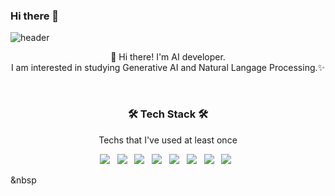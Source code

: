 ### Hi there 👋






<!--https://img.shields.io/badge/{보여질이름}-{배경컬러}?style=for-the-badge&logo={로고이름}&logoColor={로고컬러}-->
<!--
**Twlee95/Twlee95** is a ✨ _special_ ✨ repository because its `README.md` (this file) appears on your GitHub profile.

Here are some ideas to get you started:

- 🔭 I’m currently working on ...
- 🌱 I’m currently learning ...
- 👯 I’m looking to collaborate on ...
- 🤔 I’m looking for help with ...
- 💬 Ask me about ...
- 📫 How to reach me: ...
- 😄 Pronouns: ...
- ⚡ Fun fact: ...
-->



![header](https://capsule-render.vercel.app/api?type=rect&color=gradient&customColorList=0,2,2,5,30&section=header&height=200&text=Lee%20Taewon&animation=fadeIn)

<p align="center">
👋 Hi there! I'm AI developer.
</br>
I am interested in studying Generative AI and Natural Langage Processing.✨
</br>
</p>
</br>







<h3 align="center"><b>🛠 Tech Stack 🛠</b></h3>
<p align="center"> Techs that I've used at least once </p>
<p align="center">
<img src="https://img.shields.io/badge/Github-444444?style=for-the-badge&logo=GitHub&logoColor=181717"></a> &nbsp
<img src="https://img.shields.io/badge/Git-444444?style=for-the-badge&logo=Git&logoColor=F05032"></a> &nbsp
<img src="https://img.shields.io/badge/C++-00599C?style=for-the-badge&logo=cplusplus&logoColor=white"/></a> &nbsp 
<img src="https://img.shields.io/badge/MySQL-4479A1?style=for-the-badge&logo=MySQL&logoColor=white"/></a> &nbsp 
<img src="https://img.shields.io/badge/Pytorch-EE4C2C?style=for-the-badge&logo=pytorch&logoColor=white"/></a> &nbsp 
<img src="https://img.shields.io/badge/Tensorflow-FF6F00?style=for-the-badge&logo=tensorflow&logoColor=white"/></a> &nbsp 
<img src="https://img.shields.io/badge/Python-3776AB?style=for-the-badge&logo=python&logoColor=white"/></a> &nbsp 
<img src="https://img.shields.io/badge/Oracle-F80000?style=for-the-badge&logo=oracle&logoColor=white"/></a> &nbsp 

&nbsp </p>


</br>
</br>

